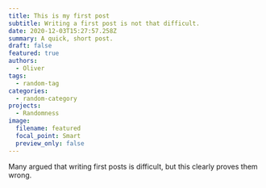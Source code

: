 ```yaml
---
title: This is my first post
subtitle: Writing a first post is not that difficult.
date: 2020-12-03T15:27:57.258Z
summary: A quick, short post.
draft: false
featured: true
authors:
  - Oliver
tags:
  - random-tag
categories:
  - random-category
projects:
  - Randomness
image:
  filename: featured
  focal_point: Smart
  preview_only: false
---
```

Many argued that writing first posts is difficult, but this clearly proves them wrong.